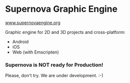 # Supernova Graphic Engine
www.supernovaengine.org

Graphic engine for 2D and 3D projects and cross-platform:
  - Android
  - iOS
  - Web (with Emscripten)

### Supernova is NOT ready for Production!
Please, don't try. We are under development. :-)
